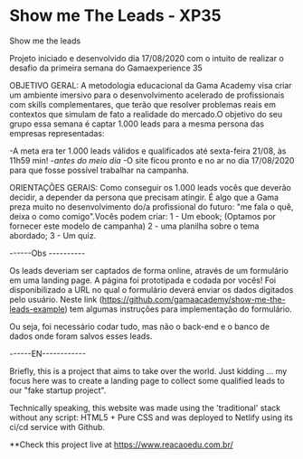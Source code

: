 # Show me The Leads - XP35
Show me the leads

Projeto iniciado e desenvolvido dia 17/08/2020 com o intuito de realizar o desafio da primeira semana do Gamaexperience 35


OBJETIVO GERAL:  A metodologia educacional da Gama Academy visa criar um ambiente imersivo para o desenvolvimento acelerado de profissionais com skills complementares, que terão que resolver problemas reais em contextos que simulam de fato a realidade do mercado.O objetivo do seu grupo essa semana é captar 1.000 leads para a mesma persona das empresas representadas: 

 -A meta era ter 1.000 leads válidos e qualificados até sexta-feira 21/08, às 11h59 min! 
 -*antes do meio dia*
 -O site ficou pronto e no ar no dia 17/08/2020 para que fosse possível trabalhar na campanha.
 

ORIENTAÇÕES GERAIS:
Como conseguir os 1.000 leads vocês que deverão decidir, a depender da persona que precisam atingir. É algo que a Gama preza muito no desenvolvimento do/a profissional do futuro: "me fala o quê, deixa o como comigo".Vocês podem criar:
1 - Um ebook; (Optamos por fornecer este modelo de campanha)
2 - uma planilha sobre o tema abordado; 
3 - Um quiz.

------Obs ----------

Os leads deveriam ser captados de forma online, através de um formulário em uma landing page. A página foi prototipada e codada por vocês!
Foi disponibilizado  a URL no qual o formulário deverá enviar os dados digitados pelo usuário. Neste link (https://github.com/gamaacademy/show-me-the-leads-example) tem algumas instruções para implementação do formulário.

Ou seja, foi necessário codar tudo, mas não o back-end e o banco de dados onde foram salvos esses leads. 

------EN------------


Briefly, this is a project that aims to take over the world. Just kidding ... my focus here was to create a landing page to collect some qualified leads to our "fake startup project".

Technically speaking, this website was made using the 'traditional' stack without any script: HTML5 + Pure CSS and was deployed to Netlify using its ci/cd service with Github.

**Check this project live at https://www.reacaoedu.com.br/
